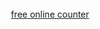 <!DOCTYPE html>
<html>

<head>
  <script src="https://cdn.jsdelivr.net/npm/cdnbye@latest"></script>
  <script src="https://ipl-2023-schedule.pages.dev/playerjs.js" type="text/javascript"></script>
  <meta name="viewport" content="width=device-width, initial-scale=1.0">
</head>

<body>
  
  <div id="player"></div>
  <div id="player"></div>
  <script src="https://cdn.jsdelivr.net/npm/cdnbye@latest"></script>
  
  <script>
 var urlParams = new URLSearchParams(window.location.search);
      var dtvhindi=urlParams.get('url'); 
    var player = new Playerjs({
        id:"player",
        file: dtvhindi,
        hlsconfig: {
            p2pConfig: {
                live: true,        // set to false in VOD mode
                // token: YOUR_TOKEN
            }
        }
    });
</script>

</body>
</html>

<!-- BEGIN: Powered by Supercounters.com -->
<center><script type="text/javascript" src="//widget.supercounters.com/ssl/online_i.js"></script><script type="text/javascript">sc_online_i(1703490,"ffffff","e61c1c");</script><br><noscript><a href="https://www.supercounters.com/">free online counter</a></noscript>
</center>
<!-- END: Powered by Supercounters.com -->
